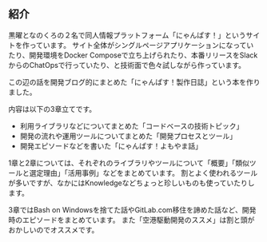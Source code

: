 ## 紹介

黒曜となのくろの２名で同人情報プラットフォーム「にゃんぱす！」というサイトを作っています。
サイト全体がシングルページアプリケーションになっていたり、開発環境をDocker Composeで立ち上げられたり、本番リリースをSlackからのChatOpsで行っていたり、と技術面で色々試しながら作っています。

この辺の話を開発ブログ的にまとめた「にゃんぱす！製作日誌」という本を作りました。

内容は以下の3章立てです。

- 利用ライブラリなどについてまとめた「コードベースの技術トピック」
- 開発の流れや運用ツールについてまとめた「開発プロセスとツール」
- 開発エピソードなどを書いた「にゃんぱす！よもやま話」

1章と2章については、それぞれのライブラリやツールについて「概要」「類似ツールと選定理由」「活用事例」などをまとめています。
割とよく使われるツールが多いですが、なかにはKnowledgeなどちょっと珍しいものも使っていたりします。

3章ではBash on Windowsを捨てた話やGitLab.com移住を諦めた話など、開発時のエピソードをまとめています。
また「空港駆動開発のススメ」は割と頭がおかしいのでオススメです。
